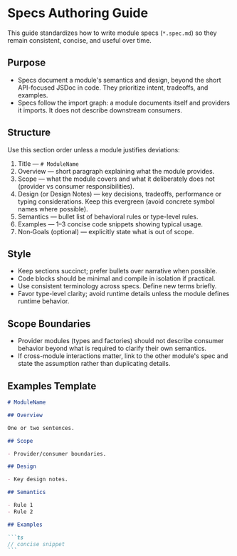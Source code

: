 # Specs Authoring Guide

This guide standardizes how to write module specs (`*.spec.md`) so they remain
consistent, concise, and useful over time.

## Purpose

- Specs document a module's semantics and design, beyond the short API-focused
  JSDoc in code. They prioritize intent, tradeoffs, and examples.
- Specs follow the import graph: a module documents itself and providers it
  imports. It does not describe downstream consumers.

## Structure

Use this section order unless a module justifies deviations:

1. Title — `# ModuleName`
2. Overview — short paragraph explaining what the module provides.
3. Scope — what the module covers and what it deliberately does not (provider vs
   consumer responsibilities).
4. Design (or Design Notes) — key decisions, tradeoffs, performance or typing
   considerations. Keep this evergreen (avoid concrete symbol names where
   possible).
5. Semantics — bullet list of behavioral rules or type-level rules.
6. Examples — 1–3 concise code snippets showing typical usage.
7. Non‑Goals (optional) — explicitly state what is out of scope.

## Style

- Keep sections succinct; prefer bullets over narrative when possible.
- Code blocks should be minimal and compile in isolation if practical.
- Use consistent terminology across specs. Define new terms briefly.
- Favor type-level clarity; avoid runtime details unless the module defines
  runtime behavior.

## Scope Boundaries

- Provider modules (types and factories) should not describe consumer behavior
  beyond what is required to clarify their own semantics.
- If cross-module interactions matter, link to the other module's spec and state
  the assumption rather than duplicating details.

## Examples Template

````md
# ModuleName

## Overview

One or two sentences.

## Scope

- Provider/consumer boundaries.

## Design

- Key design notes.

## Semantics

- Rule 1
- Rule 2

## Examples

```ts
// concise snippet
```
````
